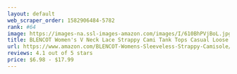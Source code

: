 ```yaml
---
layout: default 
﻿web_scraper_order: 1582906484-5782
rank: #64
image: https://images-na.ssl-images-amazon.com/images/I/610BhPVjBoL.jpg
title: BLENCOT Women's V Neck Lace Strappy Cami Tank Tops Casual Loose Sleeveless Blouse Shirts
url: https://www.amazon.com/BLENCOT-Womens-Sleeveless-Strappy-Camisole/dp/B07QRRCCNZ/ref=zg_mw_fashion_64?_encoding=UTF8&psc=1&refRID=AZBY6YMEBY865ZWC08K7
reviews: 4.1 out of 5 stars
price: $6.98 - $17.99
---
```

